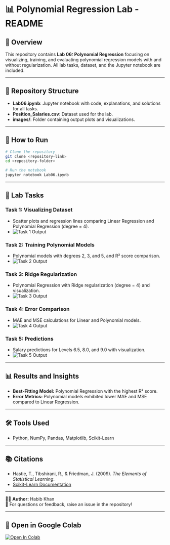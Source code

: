 # 📊 Polynomial Regression Lab - README

## 📝 Overview
This repository contains **Lab 06: Polynomial Regression** focusing on visualizing, training, and evaluating polynomial regression models with and without regularization. All lab tasks, dataset, and the Jupyter notebook are included.

---

## 📁 Repository Structure
- **Lab06.ipynb**: Jupyter notebook with code, explanations, and solutions for all tasks.
- **Position_Salaries.csv**: Dataset used for the lab.
- **images/**: Folder containing output plots and visualizations.

---

## 🚀 How to Run
```bash
# Clone the repository
git clone <repository-link>
cd <repository-folder>

# Run the notebook
jupyter notebook Lab06.ipynb
```

---

## 🧪 Lab Tasks

### Task 1: Visualizing Dataset
- Scatter plots and regression lines comparing Linear Regression and Polynomial Regression (degree = 4).
- ![Task 1 Output](images/task1_output.png)

### Task 2: Training Polynomial Models
- Polynomial models with degrees 2, 3, and 5, and R² score comparison.
- ![Task 2 Output](images/task2_output.png)

### Task 3: Ridge Regularization
- Polynomial Regression with Ridge regularization (degree = 4) and visualization.
- ![Task 3 Output](images/task3_output.png)

### Task 4: Error Comparison
- MAE and MSE calculations for Linear and Polynomial models.
- ![Task 4 Output](images/task4_output.png)

### Task 5: Predictions
- Salary predictions for Levels 6.5, 8.0, and 9.0 with visualization.
- ![Task 5 Output](images/task5_output.png)

---

## 📊 Results and Insights
- **Best-Fitting Model:** Polynomial Regression with the highest R² score.
- **Error Metrics:** Polynomial models exhibited lower MAE and MSE compared to Linear Regression.

---

## 🛠️ Tools Used
- Python, NumPy, Pandas, Matplotlib, Scikit-Learn

---

## 📚 Citations
- Hastie, T., Tibshirani, R., & Friedman, J. (2009). *The Elements of Statistical Learning*.
- [Scikit-Learn Documentation](https://scikit-learn.org/)

---

👨‍💻 **Author:** Habib Khan  
📩 For questions or feedback, raise an issue in the repository!

---

## 🚀 Open in Google Colab
[![Open In Colab](https://colab.research.google.com/assets/colab-badge.svg)](https://colab.research.google.com/github/habibkhan099/Machine-Learning-Lab/blob/main/Lab06.ipynb)

